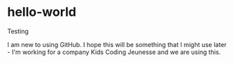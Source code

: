 # hello-world
Testing

I am new to using GitHub. 
I hope this will be something that I might use later - I'm working for a company Kids Coding Jeunesse and we are using this.
